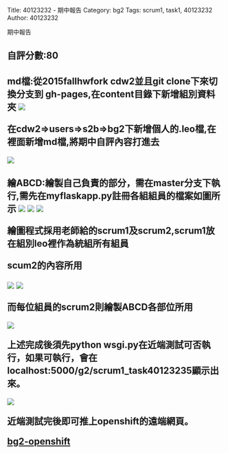 Title: 40123232 - 期中報告
Category: bg2
Tags: scrum1, task1, 40123232
Author: 40123232


期中報告

<!-- PELICAN_END_SUMMARY -->

<h2>自評分數:80

<h2>md檔:從2015fallhwfork cdw2並且git clone下來切換分支到 gh-pages,在content目錄下新增組別資料夾

<img src="./../files/bg2/1.png">

在cdw2=>users=>s2b=>bg2下新增個人的.leo檔,在裡面新增md檔,將期中自評內容打進去

<img src="./../files/bg2/2.png">

<h2>繪ABCD:繪製自己負責的部分，需在master分支下執行,需先在myflaskapp.py註冊各組組員的檔案如圖所示

<img src="./../files/bg2/3.png">

<img src="./../files/bg2/4.png">

<img src="./../files/bg2/9.png">

繪圖程式採用老師給的scrum1及scrum2,scrum1放在組別leo裡作為統組所有組員

scum2的內容所用

<img src="./../files/bg2/5.png">

<img src="./../files/bg2/6.png">

而每位組員的scrum2則繪製ABCD各部位所用

<img src="./../files/bg2/7.png">

上述完成後須先python wsgi.py在近端測試可否執行，如果可執行，會在localhost:5000/g2/scrum1_task40123235顯示出來。

<img src="./../files/bg2/8.png">

近端測試完後即可推上openshift的遠端網頁。

<a href="http://cdw2-cadp13ag35.rhcloud.com/g2/scrum1_task40123235">bg2-openshift</a> 
